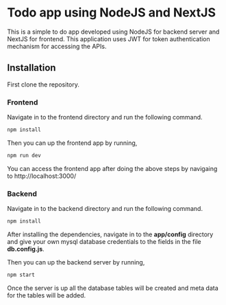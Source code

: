 # Todo app using NodeJS and NextJS

This is a simple to do app developed using NodeJS for backend server and NextJS for frontend. This application uses JWT for token authentication mechanism for accessing the APIs.

## Installation

First clone the repository.

### Frontend

Navigate in to the frontend directory and run the following command.

```bash
npm install
```

Then you can up the frontend app by running,

```bash
npm run dev
```
You can access the frontend app after doing the above steps by navigaing to http://localhost:3000/

### Backend

Navigate in to the backend directory and run the following command.

```bash
npm install
```
After installing the dependencies, navigate in to the <b>app/config</b> directory and give your own mysql database credentials to the fields in the file <b>db.config.js</b>.

Then you can up the backend server by running,

```bash
npm start
```

Once the server is up all the database tables will be created and meta data for the tables will be added.

